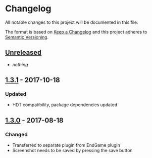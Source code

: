 # Changelog
All notable changes to this project will be documented in this file.

The format is based on [Keep a Changelog](http://keepachangelog.com/en/1.0.0/)
and this project adheres to [Semantic Versioning](http://semver.org/spec/v2.0.0.html).

## [Unreleased]
- *nothing*

## [1.3.1] - 2017-10-18
### Updated
- HDT compatibility, package dependencies updated

## [1.3.0] - 2017-08-18
### Changed
- Transferred to separate plugin from EndGame plugin
- Screenshot needs to be saved by pressing the save button

[Unreleased]: https://github.com/andburn/hdt-plugin-endgame/compare/v1.3.1...HEAD
[1.3.1]: https://github.com/andburn/hdt-plugin-endgame/compare/v1.3.0...v1.3.1
[1.3.0]: https://github.com/andburn/hdt-plugin-endgameg/compare/v1.0.0...v1.3.0
